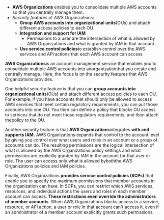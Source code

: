 - **AWS Organizations** enables you to consolidate multiple AWS accounts so that you centrally manage them.
- *Security features* of AWS Organizations:
    - **Group AWS accounts into organizational units**(OUs) and attach different access policies to each OU.
    - **Integration and support for IAM**
        - Permissions to a user are the intersection of what is allowed by AWS Organizations and what is granted by IAM in that account.
    - **Use service control policies**to establish control over the AWS services and API actions that each AWS account can access 

**AWS Organizations**is an account management service that enables you to consolidate multiple AWS accounts into anorganizationthat you create and centrally manage. Here, the focus is on the security features that AWS Organizations provides. 

One helpful security feature is that you can **group accounts into organizational units**(OUs) and attach different access policies to each OU. For example, if you have accounts that should only be allowed to access AWS services that meet certain regulatory requirements, you can put those accounts into one OU. You then can define a policy that blocks OU access to services that do not meet those regulatory requirements, and then attach thepolicy to the OU. 

Another security feature is that **AWS Organizations**integrates **with and supports IAM.** AWS Organizations expands that control to the account level by giving you control over what users and roles in an account or a group of accounts can do. The resulting permissions are the logical intersection of what is allowed by the AWS Organizations policy settings and what permissions are explicitly granted by IAM in the account for that user or role. The user can access only what is allowed byboththe AWS Organizations policies and IAM policies. 

Finally, AWS Organizations **provides service control policies (SCPs)** that enable you to specify the maximum permissions that member accounts in the organization can have. In SCPs, you can restrict which AWS services, resources, and individual actions the users and roles in each member account can access. **These restrictions even override the administrators of member accounts**. When AWS Organizations blocks access to a service, resource, or API action, a user or role in that account can't access it, even if an administrator of a member account explicitly grants such permissions.
